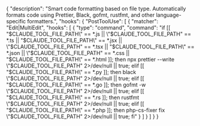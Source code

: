 {
  "description": "Smart code formatting based on file type. Automatically formats code using Prettier, Black, gofmt, rustfmt, and other language-specific formatters.",
  "hooks": {
    "PostToolUse": [
      {
        "matcher": "Edit|MultiEdit",
        "hooks": [
          {
            "type": "command",
            "command": "if [[ \"$CLAUDE_TOOL_FILE_PATH\" == *.js || \"$CLAUDE_TOOL_FILE_PATH\" == *.ts || \"$CLAUDE_TOOL_FILE_PATH\" == *.jsx || \"$CLAUDE_TOOL_FILE_PATH\" == *.tsx || \"$CLAUDE_TOOL_FILE_PATH\" == *.json || \"$CLAUDE_TOOL_FILE_PATH\" == *.css || \"$CLAUDE_TOOL_FILE_PATH\" == *.html ]]; then npx prettier --write \"$CLAUDE_TOOL_FILE_PATH\" 2>/dev/null || true; elif [[ \"$CLAUDE_TOOL_FILE_PATH\" == *.py ]]; then black \"$CLAUDE_TOOL_FILE_PATH\" 2>/dev/null || true; elif [[ \"$CLAUDE_TOOL_FILE_PATH\" == *.go ]]; then gofmt -w \"$CLAUDE_TOOL_FILE_PATH\" 2>/dev/null || true; elif [[ \"$CLAUDE_TOOL_FILE_PATH\" == *.rs ]]; then rustfmt \"$CLAUDE_TOOL_FILE_PATH\" 2>/dev/null || true; elif [[ \"$CLAUDE_TOOL_FILE_PATH\" == *.php ]]; then php-cs-fixer fix \"$CLAUDE_TOOL_FILE_PATH\" 2>/dev/null || true; fi"
          }
        ]
      }
    ]
  }
}